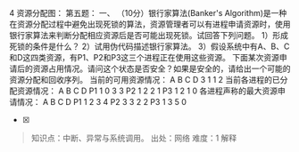 4
资源分配图：
     第五题：
    一、  （10分）银行家算法(Banker's Algorithm)是一种在资源分配过程中避免出现死锁的算法，资源管理者可以有进程申请资源时，使用银行家算法来判断分配相应资源后是否可能出现死锁。试回答下列问题。
    1）形成死锁的条件是什么？
    2）试用伪代码描述银行家算法。
    3）假设系统中有A、B、C和D这四类资源，有P1、P2和P3这三个进程正在使用这些资源。
    下面某次资源申请后的资源占用情况。请问这个状态是否安全？如果是安全的，请给出一个可能的资源分配和回收序列。
    当前的可用资源情况：
    A B C D
    3 1 1 2
    当前各进程的已分配资源情况：
      A B C D
    P1 1 0 3 3
    P2 1 2 2 1
    P3 1 2 1 0
    各进程声称的最大资源申请情况：
    A B C D
    P1 1 2 3 4
    P2 3 3 2 2
    P3 1 3 5 0
    
- [x]  

> 知识点：中断、异常与系统调用。
> 出处：网络
> 难度：1
> 解释
